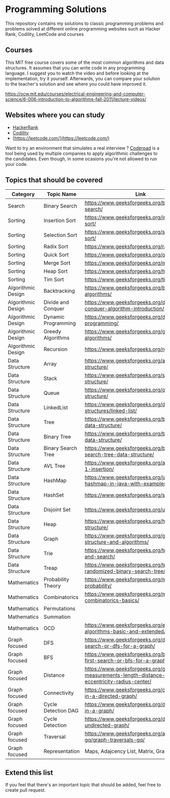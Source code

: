 # Programming Solutions

This repository contains my solutions to classic programming problems and problems solved at different online programming websites such as Hacker Rank, Codility, LeetCode and courses

## Courses

This MIT free course covers some of the most common algorithms and data structures. It assumes that you can write code in any programming language. I suggest you to watch the video and before looking at the implementation, try it yourself. Afterwards, you can compare your solution to the teacher's solution and see where you could have improved it.

https://ocw.mit.edu/courses/electrical-engineering-and-computer-science/6-006-introduction-to-algorithms-fall-2011/lecture-videos/

## Websites where you can study

- [HackerRank](https://www.hackerrank.com/)
- [Codility](https://www.codility.com/)
- [https://leetcode.com/](https://leetcode.com/)

Want to try an environment that simulates a real interview ? [Coderpad](https://coderpad.io/) is a tool being used by multiple companies to apply algorithmic challenges to the candidates. Even though, in some ocasions you're not allowed to run your code.

## Topics that should be covered

| Category           | Topic Name          | Link |
| ------------------ | ------------------- | ---- |
| Search             | Binary Search       | https://www.geeksforgeeks.org/binary-search/ |
| Sorting            | Insertion Sort      | https://www.geeksforgeeks.org/insertion-sort/ |
| Sorting            | Selection Sort      | https://www.geeksforgeeks.org/selection-sort/ |
| Sorting            | Radix Sort          | https://www.geeksforgeeks.org/radix-sort/ |
| Sorting            | Quick Sort          | https://www.geeksforgeeks.org/quick-sort/ |
| Sorting            | Merge Sort          | https://www.geeksforgeeks.org/merge-sort/ |
| Sorting            | Heap Sort           | https://www.geeksforgeeks.org/heap-sort/ |
| Sorting            | Tim Sort            | https://www.geeksforgeeks.org/timsort/ |
| Algorithmic Design | Backtracking        | https://www.geeksforgeeks.org/backtracking-algorithms/ |
| Algorithmic Design | Divide and Conquer  | https://www.geeksforgeeks.org/divide-and-conquer-algorithm-introduction/ |
| Algorithmic Design | Dynamic Programming | https://www.geeksforgeeks.org/dynamic-programming/ |
| Algorithmic Design | Greedy Algorithms   | https://www.geeksforgeeks.org/greedy-algorithms/ |
| Algorithmic Design | Recursion           | https://www.geeksforgeeks.org/recursion/ |
| Data Structure     | Array               | https://www.geeksforgeeks.org/array-data-structure/ |
| Data Structure     | Stack               | https://www.geeksforgeeks.org/stack-data-structure/ |
| Data Structure     | Queue               | https://www.geeksforgeeks.org/queue-data-structure/ |
| Data Structure     | LinkedList          | https://www.geeksforgeeks.org/data-structures/linked-list/ |
| Data Structure     | Tree                | https://www.geeksforgeeks.org/binary-tree-data-structure/ |
| Data Structure     | Binary Tree         | https://www.geeksforgeeks.org/binary-tree-data-structure/ |
| Data Structure     | Binary Search Tree  | https://www.geeksforgeeks.org/binary-search-tree-data-structure/ |
| Data Structure     | AVL Tree            | https://www.geeksforgeeks.org/avl-tree-set-1-insertion/ |
| Data Structure     | HashMap             | https://www.geeksforgeeks.org/java-util-hashmap-in-java-with-examples/ |
| Data Structure     | HashSet             | https://www.geeksforgeeks.org/set-in-java/ |
| Data Structure     | Disjoint Set        | https://www.geeksforgeeks.org/union-find/ |
| Data Structure     | Heap                | https://www.geeksforgeeks.org/heap-data-structure/ |
| Data Structure     | Graph               | https://www.geeksforgeeks.org/graph-data-structure-and-algorithms/ |
| Data Structure     | Trie                | https://www.geeksforgeeks.org/trie-insert-and-search/ |
| Data Structure     | Treap               | https://www.geeksforgeeks.org/treap-a-randomized-binary-search-tree/ |
| Mathematics        | Probability Theory  | https://www.geeksforgeeks.org/mathematics-probability/ |
| Mathematics        | Combinatorics       | https://www.geeksforgeeks.org/mathematics-combinatorics-basics/ |
| Mathematics        | Permutations        |  |
| Mathematics        | Summation           |  |
| Mathematics        | GCD                 | https://www.geeksforgeeks.org/euclidean-algorithms-basic-and-extended/ |
| Graph focused      | DFS                 | https://www.geeksforgeeks.org/depth-first-search-or-dfs-for-a-graph/ |
| Graph focused      | BFS                 | https://www.geeksforgeeks.org/breadth-first-search-or-bfs-for-a-graph/ |
| Graph focused      | Distance            | https://www.geeksforgeeks.org/graph-measurements-length-distance-diameter-eccentricity-radius-center/ |
| Graph focused      | Connectivity        | https://www.geeksforgeeks.org/connectivity-in-a-directed-graph/ |
| Graph focused      | Cycle Detection DAG | https://www.geeksforgeeks.org/detect-cycle-in-a-graph/ |
| Graph focused      | Cycle Detection     | https://www.geeksforgeeks.org/detect-cycle-undirected-graph/ |
| Graph focused      | Traversal           | https://www.geeksforgeeks.org/algorithms-gq/graph-traversals-gq/ |
| Graph focused      | Representation      | Maps, Adajcency List, Matrix, Graph Objects |

## Extend this list

If you feel that there's an important topic that should be added, feel free to create pull request.
